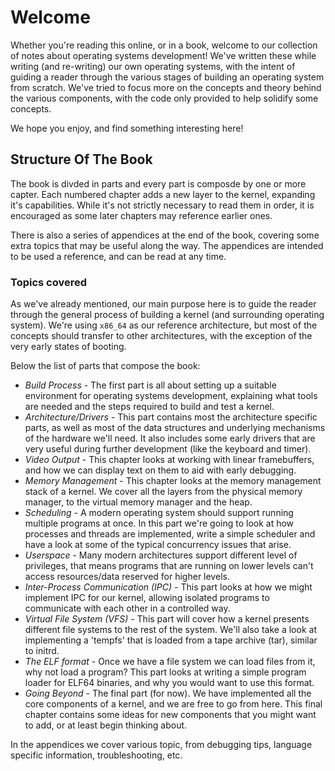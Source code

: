 # Welcome

Whether you're reading this online, or in a book, welcome to our collection of notes about operating systems development! We've written these while writing (and re-writing) our own operating systems, with the intent of guiding a reader through the various stages of building an operating system from scratch. We've tried to focus more on the concepts and theory behind the various components, with the code only provided to help solidify some concepts.

We hope you enjoy, and find something interesting here!

## Structure Of The Book

The book is divded in parts and every part is composde by one or more capter. Each numbered chapter adds a new layer to the kernel, expanding it's capabilities. While it's not strictly necessary to read them in order, it is encouraged as some later chapters may reference earlier ones. 

There is also a series of appendices at the end of the book, covering some extra topics that may be useful along the way. The appendices are intended to be used a reference, and can be read at any time. 

### Topics covered

As we've already mentioned, our main purpose here is to guide the reader through the general process of building a kernel (and surrounding operating system). We're using `x86_64` as our reference architecture, but most of the concepts should transfer to other architectures, with the exception of the very early states of booting.

Below the list of parts that compose the book: 

* *Build Process* - The first part is all about setting up a suitable environment for operating systems development, explaining what tools are needed and the steps required to build and test a kernel.
* *Architecture/Drivers* - This part contains most the architecture specific parts, as well as most of the data structures and underlying mechanisms of the hardware we'll need. It also includes some early drivers that are very useful during further development (like the keyboard and timer).
* *Video Output* - This chapter looks at working with linear framebuffers, and how we can display text on them to aid with early debugging.
* *Memory Management* - This chapter looks at the memory management stack of a kernel. We cover all the layers from the physical memory manager, to the virtual memory manager and the heap. 
* *Scheduling* - A modern operating system should support running multiple programs at once. In this part we're going to look at how processes and threads are implemented, write a simple scheduler and have a look at some of the typical concurrency issues that arise. 
* *Userspace* - Many modern architectures support different level of privileges, that means programs that are running on lower levels can't access resources/data reserved for higher levels.
* *Inter-Process Communication (IPC)* - This part looks at how we might implement IPC for our kernel, allowing isolated programs to communicate with each other in a controlled way. 
* *Virtual File System (VFS)* - This part will cover how a kernel presents different file systems to the rest of the system. We'll also take a look at implementing a 'tempfs' that is loaded from a tape archive (tar), similar to initrd. 
* *The ELF format* - Once we have a file system we can load files from it, why not load a program? This part looks at writing a simple program loader for ELF64 binaries, and why you would want to use this format.
* *Going Beyond* - The final part (for now). We have implemented all the core components of a kernel, and we are free to go from here. This final chapter contains some ideas for new components that you might want to add, or at least begin thinking about.

In the appendices we cover various topic, from debugging tips, language specific information, troubleshooting, etc.
